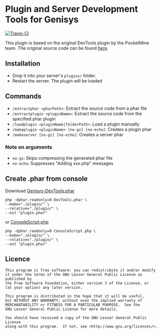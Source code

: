# Plugin and Server Development Tools for Genisys

[![Travis-CI](https://travis-ci.org/iTXTech/Genisys-DevTools.svg?branch=master)](https://travis-ci.org/iTXTech/Genisys-DevTools)

This plugin is based on the original DevTools plugin by the PocketMine team. The original source code can be found [here](https://github.com/PocketMine/DevTools).

## Installation
- Drop it into your server's `plugins/` folder.
- Restart the server. The plugin will be loaded

## Commands
* `/extractphar <pharPath>`: Extract the source code from a phar file
* `/extractplugin <pluginName>`: Extract the source code from the specified phar plugin
* `/loadplugin <pluginName|folderPath>`: Load a plugin manually
* `/makeplugin <pluginName> [no-gz] [no-echo]`: Creates a plugin phar
* `/makeserver [no-gz] [no-echo]`: Creates a server phar

### Note on arguments
* `no-gz`: Skips compressing the generated phar file
* `no-echo`: Suppresses "Adding xxx.php" messages

## Create .phar from console
Download [Genisys-DevTools.phar](https://github.com/iTXTech/Genisys-DevTools/releases)

	php -dphar.readonly=0 DevTools.phar \
	--make="./plugin/" \
	--relative="./plugin/" \
	--out "plugin.phar"

or [ConsoleScript.php](https://github.com/iTXTech/Genisys-DevTools/blob/master/src/DevTools/ConsoleScript.php)

	php -dphar.readonly=0 ConsoleScript.php \
	--make="./plugin/" \
	--relative="./plugin/" \
	--out "plugin.phar"
	
	
## Licence

	This program is free software: you can redistribute it and/or modify
	it under the terms of the GNU Lesser General Public License as published by
	the Free Software Foundation, either version 3 of the License, or
	(at your option) any later version.

	This program is distributed in the hope that it will be useful,
	but WITHOUT ANY WARRANTY; without even the implied warranty of
	MERCHANTABILITY or FITNESS FOR A PARTICULAR PURPOSE.  See the
	GNU Lesser General Public License for more details.

	You should have received a copy of the GNU Lesser General Public License
	along with this program.  If not, see <http://www.gnu.org/licenses/>.
